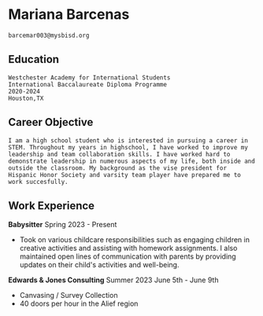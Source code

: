 # Mariana Barcenas 
    barcemar003@mysbisd.org
## Education                                                       
    Westchester Academy for International Students 
    International Baccalaureate Diploma Programme 
    2020-2024
    Houston,TX
## Career Objective 
    I am a high school student who is interested in pursuing a career in STEM. Throughout my years in highschool, I have worked to improve my leadership and team collaboration skills. I have worked hard to demonstrate leadership in numerous aspects of my life, both inside and outside the classroom. My background as the vise president for Hispanic Honor Society and varsity team player have prepared me to work succesfully. 
## Work Experience 
    
**Babysitter**
Spring 2023 - Present 
- Took on various childcare responsibilities such as engaging children in creative activities and assisting with homework assignments. I also maintained open lines of communication with parents by providing updates on their child's activities and well-being.
   
**Edwards & Jones Consulting**
Summer 2023 June 5th - June 9th 
- Canvasing / Survey Collection 
- 40 doors per hour in the Alief region 
    
